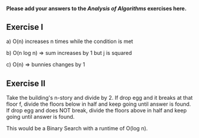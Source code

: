 #### Please add your answers to the **_Analysis of Algorithms_** exercises here.

## Exercise I

a) O(n) increases n times while the condition is met

b) O(n log n) => sum increases by 1 but j is squared

c) O(n) => bunnies changes by 1

## Exercise II

Take the building's n-story and divide by 2. If drop egg and it breaks at that floor f, divide the floors below in half and keep going until answer is found. If drop egg and does NOT break, divide the floors above in half and keep going until answer is found.

This would be a Binary Search with a runtime of O(log n).
